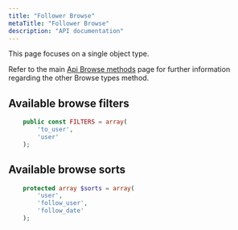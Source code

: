 ```yaml
---
title: "Follower Browse"
metaTitle: "Follower Browse"
description: "API documentation"
---
```


This page focuses on a single object type.

Refer to the main [Api Browse methods](https://ampache.org/api/api-browse) page for further information regarding the other Browse types method.

## Available browse filters

```PHP
    public const FILTERS = array(
        'to_user',
        'user'
    );
```

## Available browse sorts

```PHP
    protected array $sorts = array(
        'user',
        'follow_user',
        'follow_date'
    );
```
